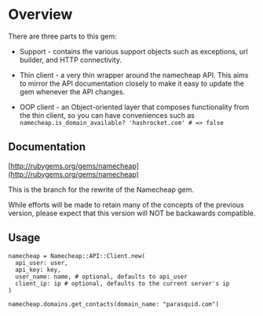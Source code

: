 Overview
========

There are three parts to this gem:

* Support - contains the various support objects such as exceptions, url builder, and HTTP connectivity.

* Thin client - a very thin wrapper around the namecheap API. This aims to mirror the API documentation closely to make it easy to update the gem whenever the API changes.

* OOP client - an Object-oriented layer that composes functionality from the thin client, so you can have conveniences such as `namecheap.is_domain_available? 'hashrocket.com' # => false`

Documentation
-----

[http://rubygems.org/gems/namecheap](http://rubygems.org/gems/namecheap)

This is the branch for the rewrite of the Namecheap gem.

While efforts will be made to retain many of the concepts of the previous version,
please expect that this version will NOT be backawards compatible.

Usage
-----

```
namecheap = Namecheap::API::Client.new(
  api_user: user,
  api_key: key,
  user_name: name, # optional, defaults to api_user
  client_ip: ip # optional, defaults to the current server's ip
)

namecheap.domains.get_contacts(domain_name: "parasquid.com")
```